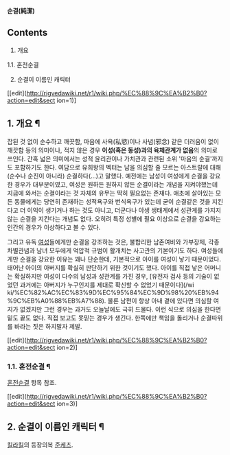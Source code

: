 **순결(純潔)**

## Contents

    

1. 개요 
    

1.1. 혼전순결

2. 순결이 이름인 캐릭터 

[[edit](http://rigvedawiki.net/r1/wiki.php/%EC%88%9C%EA%B2%B0?action=edit&sect
ion=1)]

## 1. 개요 ¶

잡된 것 없이 순수하고 깨끗함, 마음에 사욕(私慾)이나 사념(邪念) 같은 더러움이 없이 깨끗함 등의 의미이나, 적지 않은 경우 **이성(혹은
동성)과의 육체관계가 없음**의 의미로 쓰인다. 간혹 넓은 의미에서는 성적 윤리관이나 가치관과 관련된 소위 '마음의 순결'까지도 포함하기도
한다. 여담으로 유희왕의 벡터는 남을 의심할 줄 모르는 아스트랄에 대해 (순수나 순진이 아니라) 순결하다(…)고 말했다. 예전에는 남성이
여성에게 순결을 강요한 경우가 대부분이였고, 여성은 원하든 원하지 않든 순결이라는 개념을 지켜야했는데 지금에 와서는 순결이라는 것 자체의
유무는 딱히 필요없는 존재다. 애초에 살아있는 모든 동물에게는 당연히 존재하는 성적욕구와 번식욕구가 있는데 굳이 순결같은 것을 지킨다고 더
이익이 생기거나 하는 것도 아니고, 더군다나 야생 생태계에서 성관계를 가지지 않는 순결을 지킨다는 개념도 없다. 오히려 특정 성별에 필요
이상으로 순결을 강요하는 인간의 경우가 이상하다고 볼 수 있다.

  

그리고 유독 [여성](%EC%97%AC%EC%84%B1.md)들에게만 순결을 강조하는 것은, 불합리한 남존여비와 가부장제, 각종
차별관념과 남녀 모두에게 억압적 규범이 활개치는 사고관의 기본이기도 하다. 여성들에게만 순결을 강요한 이유는 꽤나 단순한데, 기본적으로
아이를 여성이 낳기 때문이었다. 태어난 아이의 아버지를 확실히 판단하기 위한 것이기도 했다. 아이를 직접 낳은 어머니는 확실하지만 여성이
다수의 남성과 성관계를 가진 경우, [유전자 검사 등의 기술이 없었던 과거에는 아버지가 누구인지를 제대로 확신할 수 없었기 때문이다](/wi
ki/%EC%82%AC%EC%83%9D%EC%95%84%EC%9D%98%20%EB%94%9C%EB%A0%88%EB%A7%88). 물론 남편이
항상 아내 곁에 있다면 의심할 여지가 없겠지만 그런 경우는 과거도 오늘날에도 극히 드물다. 이런 식으로 의심을 한다면 밑도 끝도 없다. 직접
보고도 못믿는 경우가 생긴다. 한쪽에만 책임을 돌리거나 순결따위를 바라는 짓은 하지말자 제발.

  

[[edit](http://rigvedawiki.net/r1/wiki.php/%EC%88%9C%EA%B2%B0?action=edit&sect
ion=2)]

### 1.1. 혼전순결 ¶

[혼전순결](%ED%98%BC%EC%A0%84%EC%88%9C%EA%B2%B0.md) 항목 참조.

  

[[edit](http://rigvedawiki.net/r1/wiki.php/%EC%88%9C%EA%B2%B0?action=edit&sect
ion=3)]

## 2. 순결이 이름인 캐릭터 ¶

[킬라킬](%ED%82%AC%EB%9D%BC%ED%82%AC.md)의 등장의복
[준케츠](%EC%A4%80%EC%BC%80%EC%B8%A0.md).

